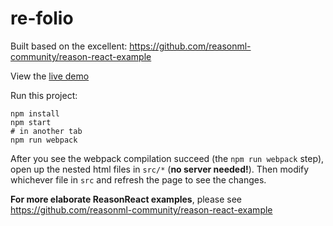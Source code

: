 # re-folio

Built based on the excellent: https://github.com/reasonml-community/reason-react-example

View the [live demo](https://mikeonslow.github.io/re-folio/demo/)

Run this project:

```
npm install
npm start
# in another tab
npm run webpack
```

After you see the webpack compilation succeed (the `npm run webpack` step), open up the nested html files in `src/*` (**no server needed!**). Then modify whichever file in `src` and refresh the page to see the changes.

**For more elaborate ReasonReact examples**, please see https://github.com/reasonml-community/reason-react-example
